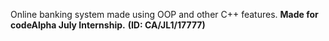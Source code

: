 Online banking system made using OOP and other C++ features. 
**Made for codeAlpha July Internship.**
__(ID: CA/JL1/17777)__
